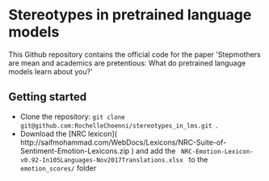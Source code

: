 # Stereotypes in pretrained language models

This Github repository contains the official code for the paper 'Stepmothers are mean and academics are pretentious: What do pretrained language models learn about you?' 

## Getting started


<ul>
<li>Clone the repository: <code>git clone git@github.com:RochelleChoenni/stereotypes_in_lms.git </code>.</li>
<li>Download the [NRC lexicon]( http://saifmohammad.com/WebDocs/Lexicons/NRC-Suite-of-Sentiment-Emotion-Lexicons.zip ) and add the <code> NRC-Emotion-Lexicon-v0.92-In105Languages-Nov2017Translations.xlsx </code> to the <code> emotion_scores/</code> folder</li>
</ul>
